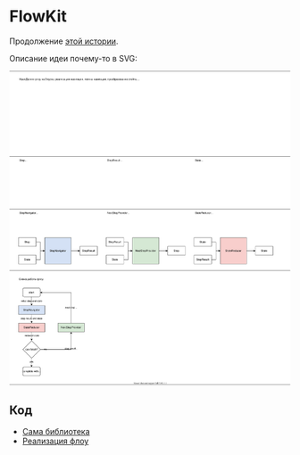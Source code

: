 # FlowKit

Продолжение [этой истории](https://github.com/madyanov/FlowKitSampleApp).

Описание идеи почему-то в SVG:

![Idea](./flowkit.svg)

## Код

- [Сама библиотека](FlowKitSampleApp/Sources/FlowKit)
- [Реализация флоу](FlowKitSampleApp/Sources/TransferFlowFeature/Flow/TransferFlow.swift)